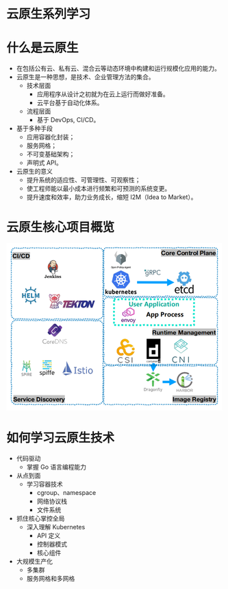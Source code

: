 # 云原生系列学习
# 什么是云原生
- 在包括公有云、私有云、混合云等动态环境中构建和运行规模化应用的能力。
- 云原生是一种思想，是技术、企业管理方法的集合。
    - 技术层面
        - 应用程序从设计之初就为在云上运行而做好准备。
        - 云平台基于自动化体系。
    - 流程层面
        - 基于 DevOps, CI/CD。
- 基于多种手段
    - 应用容器化封装；
    - 服务网格；
    - 不可变基础架构；
    - 声明式 API。
- 云原生的意义
    - 提升系统的适应性、可管理性、可观察性；
    - 使工程师能以最小成本进行频繁和可预测的系统变更。
    - 提升速度和效率，助力业务成长，缩短 I2M（Idea to Market）。

# 云原生核心项目概览
![云原生核心项目概览](./%E4%BA%91%E5%8E%9F%E7%94%9F%E6%A0%B8%E5%BF%83%E9%A1%B9%E7%9B%AE%E6%A6%82%E8%A7%88.png)

# 如何学习云原生技术
- 代码驱动
    - 掌握 Go 语言编程能力
- 从点到面
    - 学习容器技术
        - cgroup、namespace
        - 网络协议栈
        - 文件系统
- 抓住核心掌控全局
    - 深入理解 Kubernetes
        - API 定义
        - 控制器模式
        - 核心组件
- 大规模生产化
    - 多集群
    - 服务网格和多网格